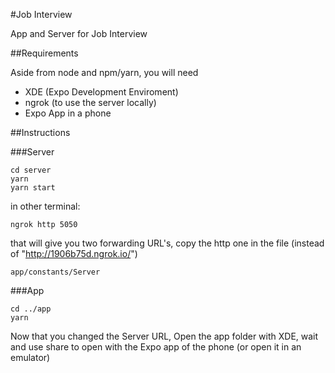 #Job Interview

App and Server for Job Interview

##Requirements

Aside from node and npm/yarn, you will need

- XDE (Expo Development Enviroment)
- ngrok (to use the server locally)
- Expo App in a phone

##Instructions

###Server

````
cd server
yarn
yarn start
````

in other terminal:

````
ngrok http 5050
````

that will give you two forwarding URL's, copy the http one in the file (instead of "http://1906b75d.ngrok.io/")

````
app/constants/Server
````

###App

````
cd ../app
yarn
````

Now that you changed the Server URL, Open the app folder with XDE, wait and use share to open with the Expo app of the phone (or open it in an emulator)